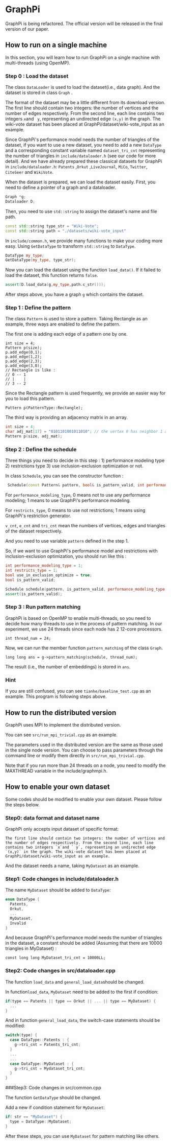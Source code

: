 # GraphPi

GraphPi is being refactored. The official version will be released in the final version of our paper.



## How to run on a single machine

In this section, you will learn how to run GraphPi on a single machine with multi-threads (using OpenMP).



### Step 0 : Load the dataset

The class `DataLoader` is used to load the dataset(i.e., data graph).  And the dataset is stored in class `Graph` .

The format of the dataset may be a little different from its download version. The first line should contain two integers: the number of vertices and the number of edges respectively. From the second line, each line contains two integers `x`and ` y`, representing an undirected edge `(x,y)` in the graph. The wiki-vote dataset has been placed at GraphPi/dataset/wiki-vote_input as an example.

Since GraphPi's performance model needs the number of triangles of the dataset, if you want to use a new dataset, you need to add a new `DataType` and a corresponding constant variable named `dataset_tri_cnt` representing the number of triangles in `include/dataloader.h` (see our code for more detail). And we have already prepared these classical datasets for GraphPi in `include/dataloader.h`: `Patents` ,`Orkut` ,`LiveJournal`, `MiCo`, `Twitter`, `CiteSeer` and `WikiVote`.

When the dataset is prepared, we can load the dataset easily. First,  you need to define a pointer of a graph and a dataloader.

```cpp
Graph *g;
Dataloader D;
```

Then, you need to use `std::string` to assign the dataset's name and file path.

```cpp
const std::string type_str = "Wiki-Vote";
const std::string path = "./datasets/wiki-vote_input"
```

In `include/common.h`, we provide many functions to make your coding more easy. Using `GetDataType` to transform `std::string` to `DataType`.

```cpp
DataType my_type;
GetDataType(my_type, type_str);
```

Now you can load the dataset using the function `load_data()`. If it failed to load the dataset, this function returns `false`.

```cpp
assert(D.load_data(g,my_type,path.c_str()));
```

After steps above, you have a graph `g` which contains the dataset.

### Step 1 : Define the pattern

The class `Pattern` is used to store a pattern. Taking Rectangle as an example, three ways are enabled to define the pattern.

The first one is adding each edge of a pattern one by one.

```
int size = 4;
Pattern p(size);
p.add_edge(0,1);
p.add_edge(1,2);
p.add_edge(2,3);
p.add_edge(3,0);
// Rectangle is like :
// 0 -- 1
// |    |
// 3 -- 2
```

Since the Rectangle pattern is used frequently, we provide an easier way for you to load this pattern. 

```
Pattern p(PatternType::Rectangle);
```

The third way is providing an adjacency matrix in an array.

```cpp
int size = 4;
char adj_mat[17] = "0101101001011010"; // the vertex 0 has neighbor 1 and 3, so the first four character "0101" means 0 have edges to 1 and 3 but not have an edge to 0 or 2.
Pattern p(size, adj_mat);
```

### Step 2 : Define the schedule

Three things you need to decide in this step : 1) performance modeling type 2) restrictions type 3) use inclusion-exclusion optimization or not.

In class `Schedule`, you can see the constructor function :

```cpp
 Schedule(const Pattern& pattern, bool& is_pattern_valid, int performance_modeling_type, int restricts_type, bool use_in_exclusion_optimize, int v_cnt, unsigned int e_cnt, long long tri_cnt);
```

For `performance_modeling_type`, 0 means not to use any performance modeling; 1 means to use GraphPi's performance modeling.

For `restricts_type`, 0 means to use not restrictions; 1 means using GraphPi's restriction generator.

`v_cnt`, `e_cnt` and `tri_cnt`  mean the numbers of vertices, edges and triangles of the dataset respectively.

And you need to use variable `pattern` defined in the step 1.



So, if we want to use GraphPi's performance model and restrictions with inclusion-exclusion optimization, you should run like this :

```cpp
int performance_modeling_type = 1;
int restricts_type = 1;
bool use_in_exclusion_optimize = true;
bool is_pattern_valid;

Schedule schedule(pattern, is_pattern_valid, performance_modeling_type, restricts_type, use_in_exclusion_optimize, g->v_cnt, g->e_cnt, g->tri_cnt);
assert(is_pattern_valid);
```



### Step 3 : Run pattern matching

GraphPi is based on OpenMP to enable multi-threads, so you need to decide how many threads to use in the process of pattern matching. In our experiment, we use 24 threads since each node has 2 12-core processors.

```
int thread_num = 24;
```

Now, we can run the member function `pattern_matching` of the class `Graph`.

```
long long ans = g->pattern_matching(schedule, thread_num);
```

The result (i.e., the number of embeddings) is stored in `ans`.



### Hint

If you are still confused, you can see `tianhe/baseline_test.cpp` as an example. This program is following steps above.

## How to run the distributed version

GraphPi uses MPI to implement the distributed version.

You can see `src/run_mpi_trivial.cpp` as an example.

The parameters used in the distributed version are the same as those used in the single node version. You can choose to pass parameters through the command line or modify them directly in `src/run_mpi_trivial.cpp`.

Note that if you run more than 24 threads on a node, you need to modify the MAXTHREAD variable in the include/graphmpi.h.

## How to enable your own dataset

Some codes should be modified to enable your own dataset. Please follow the steps below.

### Step0: data format and dataset name

GraphPi only accepts input dataset of specific format: 

```
The first line should contain two integers: the number of vertices and the number of edges respectively. From the second line, each line contains two integers `x`and ` y`, representing an undirected edge `(x,y)` in the graph. The wiki-vote dataset has been placed at GraphPi/dataset/wiki-vote_input as an example.
```

And the dataset needs a name, taking `MyDataset` as an example.

### Step1: Code changes in include/dataloader.h

The name `MyDataset` should be added to `DataType`:

```c++
enum DataType {
  Patents,
  Orkut,
  ...
  MyDataset,
  Invalid
}
```

And because GraphPi's performance model needs the number of triangles in the dataset, a constant should be added (Assuming that there are 10000 triangles in MyDataset) :

```
const long long MyDataset_tri_cnt = 10000LL;
```

### Step2: Code changes in src/dataloader.cpp

The function `load_data` and `general_load_data`should be changed.

In function`load_data`, `MyDataset` need to be added to the first if condition:

```c++
if(type == Patents || type == Orkut || ... || type == MyDataset) {
  ...
}
```

And in function `general_load_data`, the switch-case statements should be modified:

```c++
switch(type) {
  case DataType::Patents : {
    g->tri_cnt = Patents_tri_cnt;
  }
  ...
  ...  
  case DataType::MyDataset : {
  	g->tri_cnt = Mydataset_tri_cnt;    
  }    
}
```

###Step3: Code changes in src/common.cpp

The function `GetDataType` should be changed.

Add a new if condition statement for `MyDataset`:

```c++
if( str == "MyDataset") {
  type = DataType::MyDataset;
}
```

After these steps, you can use `MyDataset` for pattern matching like others.



